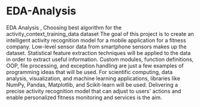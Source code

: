 # EDA-Analysis
EDA Analysis , Choosing best algorithm for the activity_context_training_data  dataset
The goal of this project is to create an intelligent activity recognition model for a mobile application for a fitness company. Low-level sensor data from smartphone sensors makes up the dataset. Statistical feature extraction techniques will be applied to the data in order to extract useful information. Custom modules, function definitions, OOP, file processing, and exception handling are just a few examples of programming ideas that will be used. For scientific computing, data analysis, visualization, and machine learning applications, libraries like NumPy, Pandas, Matplotlib, and Scikit-learn will be used. Delivering a precise activity recognition model that can adjust to users' actions and enable personalized fitness monitoring and services is the aim.
